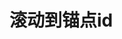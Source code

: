 # 滚动到锚点id
<script>
    this.$scrollTo(dom,0); // 返回顶部
    this.$scrollTo(dom,0,目标id); // 滚动到指定元素
</script>